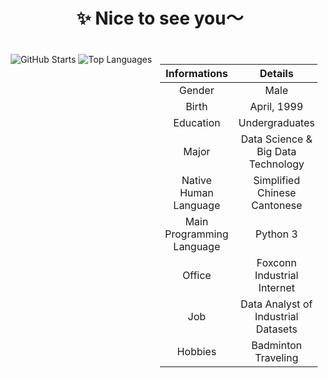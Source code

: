 <div style="width: 100%;">
  <div style="text-align: center; padding-bottom: 20px;">
    <h1>✨ Nice to see you～</h1>
  </div>
  <div style="width: 50%; text-align: center; float: left;">
    <img src="https://github-readme-stats.vercel.app/api?username=Dragon1573&show_icons=true&count_private=true&theme=dracula&hide_title=true&hide_border=true&include_all_commits=true" alt="GitHub Starts" />
    <img src="https://github-readme-stats.vercel.app/api/top-langs/?username=Dragon1573&hide=javascript,pascal,html" alt="Top Languages" />
  </div>
  <div style="width: 50%; float: right;">

|       Informations        |               Details               |
|:-------------------------:|:-----------------------------------:|
|          Gender           |                Male                 |
|           Birth           |             April, 1999             |
|         Education         |           Undergraduates            |
|           Major           | Data Science & Big Data Technology  |
|   Native Human Language   |  Simplified Chinese<br />Cantonese  |
| Main Programming Language |              Python 3               |
|          Office           |     Foxconn Industrial Internet     |
|            Job            | Data Analyst of Industrial Datasets |
|          Hobbies          |      Badminton<br />Traveling       |

  </div>
</div>
